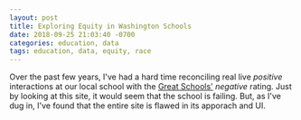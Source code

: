 ```yaml
---
layout: post
title: Exploring Equity in Washington Schools
date: 2018-09-25 21:03:40 -0700
categories: education, data
tags: education, data, equity, race
---
```


Over the past few years, I've had a hard time reconciling real live *positive* interactions at our local school with the <a href="http://greatschools.org" rel="nofollow">Great Schools'</a> *negative* rating. Just by looking at this site, it would seem that the school is failing. But, as I've dug in, I've found that the entire site is flawed in its apporach and UI.
